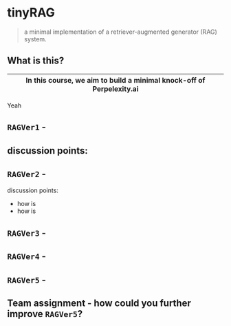 # tinyRAG
>  a minimal implementation of a retriever-augmented generator (RAG) system. 
 
 
## What is this? 

In this course, we aim to build a minimal knock-off of Perpelexity.ai |
--- | 


Yeah 




## `RAGVer1` -  


discussion points:
- 

## `RAGVer2` - 


discussion points:
- how is 
- how is


## `RAGVer3` -



## `RAGVer4` - 




## `RAGVer5` -



## Team assignment - how could you further improve `RAGVer5`? 



